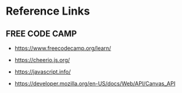 # Reference Links

## FREE CODE CAMP
* https://www.freecodecamp.org/learn/

* https://cheerio.js.org/

* https://javascript.info/

* https://developer.mozilla.org/en-US/docs/Web/API/Canvas_API